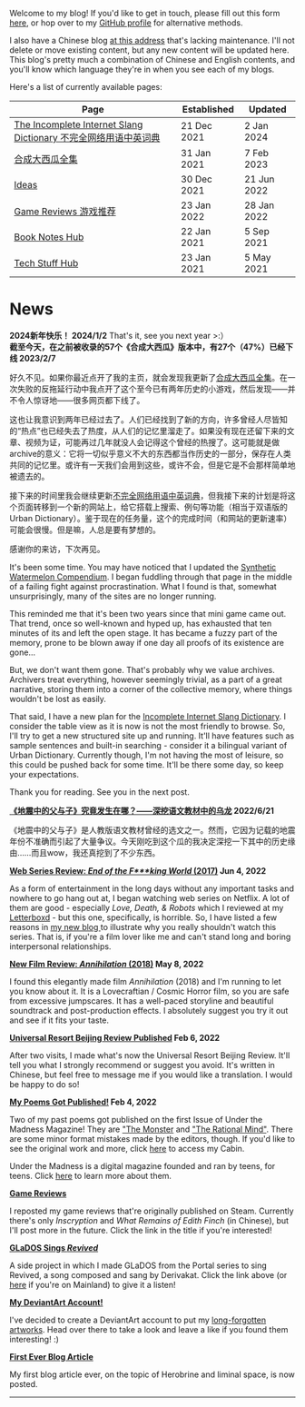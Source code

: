 Welcome to my blog! If you'd like to get in touch, please fill out this form [here](/contact),
or hop over to my [GitHub profile](https://github.com/Cynthia7979/) for alternative methods.

I also have a Chinese blog [at this address](cynthia-s-cabin.wikidot.com) that's lacking maintenance. I'll not delete or move existing content, but any new content will be updated here. This blog's pretty much a combination of Chinese and English contents, and you'll know which language they're in when you see each of my blogs.

Here's a list of currently available pages:

| Page | Established | Updated |
|------|-------------|---------|
| [The Incomplete Internet Slang Dictionary 不完全网络用语中英词典](www-dict) | 21 Dec 2021 | 2 Jan 2024 |
| [合成大西瓜全集](daxigua) | 31 Jan 2021 | 7 Feb 2023 |
| [Ideas](ideas) | 30 Dec 2021 | 21 Jun 2022 |
| [Game Reviews 游戏推荐](games) | 23 Jan 2022 | 28 Jan 2022 |
| [Book Notes Hub](/Book%20Notes) | 22 Jan 2021 | 5 Sep 2021 |
| [Tech Stuff Hub](/Tech%20Stuff) | 23 Jan 2021 | 5 May 2021 |

# News

<div class="news-block">
<b>2024新年快乐！
<span class="date">2024/1/2</span></b>
That's it, see you next year >:）
</div>

<div class="news-block">
    <b>截至今天，在之前被收录的57个《合成大西瓜》版本中，有27个（47%）已经下线
    <span class="date">2023/2/7</span></b>
    <p>
    好久不见。如果你最近点开了我的主页，就会发现我更新了<a href="https://cynthia7979.github.io/daxigua">合成大西瓜全集</a>。在一次失败的反拖延行动中我点开了这个至今已有两年历史的小游戏，然后发现——并不令人惊讶地——很多网页都下线了。
    </p><p>
    这也让我意识到两年已经过去了。人们已经找到了新的方向，许多曾经人尽皆知的“热点”也已经失去了热度，从人们的记忆里溜走了。如果没有现在还留下来的文章、视频为证，可能再过几年就没人会记得这个曾经的热搜了。这可能就是做archive的意义：它将一切似乎意义不大的东西都当作历史的一部分，保存在人类共同的记忆里。或许有一天我们会用到这些，或许不会，但是它是不会那样简单地被遗去的。
    </p><p>
    接下来的时间里我会继续更新<a href="https://cynthia7979.github.io/www-dict">不完全网络用语中英词典</a>，但我接下来的计划是将这个页面转移到一个新的网站上，给它搭载上搜索、例句等功能（相当于双语版的Urban Dictionary）。鉴于现在的任务量，这个的完成时间（和网站的更新速率）可能会很慢。但是嘛，人总是要有梦想的。
    </p><p>
    感谢你的来访，下次再见。
    </p>
    <p>
    It's been some time. You may have noticed that I updated the <a href="https://cynthia7979.github.io/daxigua">Synthetic Watermelon Compendium</a>. I began fuddling through that page in the middle of a failing fight against procrastination. What I found is that, somewhat unsurprisingly, many of the sites are no longer running.
    </p><p>
    This reminded me that it's been two years since that mini game came out. That trend, once so well-known and hyped up, has exhausted that ten minutes of its and left the open stage. It has became a fuzzy part of the memory, prone to be blown away if one day all proofs of its existence are gone...
    </p><p>
    But, we don't want them gone. That's probably why we value archives. Archivers treat everything, however seemingly trivial, as a part of a great narrative, storing them into a corner of the collective memory, where things wouldn't be lost as easily.
    </p><p>
    That said, I have a new plan for the <a href="https://cynthia7979.github.io/www-dict">Incomplete Internet Slang Dictionary</a>. I consider the table view as it is now is not the most friendly to browse. So, I'll try to get a new structured site up and running. It'll have features such as sample sentences and built-in searching - consider it a bilingual variant of Urban Dictionary. Currently though, I'm not having the most of leisure, so this could be pushed back for some time. It'll be there some day, so keep your expectations.
    </p><p>
    Thank you for reading. See you in the next post.
    </p>
</div>

<div class="news-block">
    <b><a href="https://cynthia7979.github.io/ideas/facts-father-son-earthquake">《地震中的父与子》究竟发生在哪？——深挖语文教材中的乌龙</a>
    <span class="date">2022/6/21</span></b>
    <p>
    《地震中的父与子》是人教版语文教材曾经的选文之一。然而，它因为记载的地震年份不准确而引起了大量争议。今天刚吃到这个瓜的我决定深挖一下其中的历史缘由……而且wow，我还真挖到了不少东西。
    </p>
</div>

<div class="news-block">
    <b><a href="https://cynthia7979.github.io/ideas/end-of-the-f---king-world-review">Web Series Review: <i>End of the F***king World</i> (2017)</a>
    <span class="date">Jun 4, 2022</span></b>
    <p>
    As a form of entertainment in the long days without any important tasks and nowhere to go hang out at, I began watching web series on Netflix. A lot of them are good - especially <i>Love, Death, & Robots</i> which I reviewed at my <a href="https://letterboxd.com/Cynthia7979/">Letterboxd</a> - but this one, specifically, is horrible. So, I have listed a few reasons in <a href="https://cynthia7979.github.io/ideas/end-of-the-f---king-world-review">my new blog </a>to illustrate why you really shouldn't watch this series. That is, if you're a film lover like me and can't stand long and boring interpersonal relationships.
    </p>
</div>

<div class="news-block">
    <b><a href="https://cynthia7979.github.com/ideas/annihilation-review">New Film Review: <i>Annihilation</i> (2018)</a>
    <span class="date">May 8, 2022</span></b>
    <p>
    I found this elegantly made film <i>Annihilation</i> (2018) and I'm running to let you know about it. It is a Lovecraftian / Cosmic Horror film, so you are safe from excessive jumpscares. It has a well-paced storyline and beautiful soundtrack and post-production effects. I absolutely suggest you try it out and see if it fits your taste.
    </p>
</div>

<div class="news-block">
    <b><a href="http://cynthia-s-cabin.wikidot.com/universal-beijing">Universal Resort Beijing Review Published</a>
    <span class="date">Feb 6, 2022</span></b>
    <p>
    After two visits, I made what's now the Universal Resort Beijing Review. It'll tell you what I strongly recommend or suggest you avoid. It's written in Chinese, but feel free to message me if you would like a translation. I would be happy to do so!
    </p>
</div>

<div class="news-block">
    <b><a href="https://www.underthemadnessmagazine.com/editions/for-example">My Poems Got Published!</a>
    <span class="date">Feb 4, 2022</span></b>
    <p>
    Two of my past poems got published on the first Issue of Under the Madness Magazine! They are <a href="https://www.underthemadnessmagazine.com/post/the-monster-september-2021">"The Monster</a> and <a href="https://www.underthemadnessmagazine.com/post/the-rational-mind">"The Rational Mind"</a>. There are some minor format mistakes made by the editors, though. If you'd like to see the original work and more, click <a href="http://cynthia-s-cabin.wikidot.com/diary-18">here</a> to access my Cabin.
    </p><p>
    Under the Madness is a digital magazine founded and ran by teens, for teens. Click <a href="https://www.underthemadnessmagazine.com/masthead">here</a> to learn more about them.
    </p>
</div>

<div class="news-block">
    <b><a href="https://cynthia7979.github.io/games">Game Reviews</a></b>
    <p>
    I reposted my game reviews that're originally published on Steam. Currently there's only <i>Inscryption</i> and <i>What Remains of Edith Finch</i> (in Chinese), but I'll post more in the future. Click the link in the title if you're interested!
    </p>
</div>

<div class="news-block">
    <b><a href="https://youtu.be/7QLaYM7dXWo">GLaDOS Sings <i>Revived</i></a></b>
    <p>
    A side project in which I made GLaDOS from the Portal series to sing Revived, a song composed and sang by Derivakat. Click the link above (or <a href="https://www.bilibili.com/video/BV1Xq4y1k7gT">here</a> if you're on Mainland) to give it a listen!
    </p>
</div>

<div class="news-block">
    <b><a href="https://www.deviantart.com/cynthia7979">My DeviantArt Account!</a></b>
    <p>
    I've decided to create a DeviantArt account to put my <a href="https://github.com/Cynthia7979/images/tree/master/artwork">long-forgotten artworks</a>.
    Head over there to take a look and leave a like if you found them interesting! :)
    </p>
</div>

<div class="news-block">
    <b><a href="https://cynthia7979.github.io/ideas/herobrine">First Ever Blog Article</a></b>
    <p>
    My first blog article ever, on the topic of Herobrine and liminal space, is now posted.
    </p>
</div>

-------
